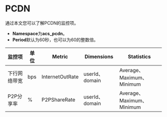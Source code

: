 # PCDN

通过本文您可以了解PCDN的监控项。

-   **Namespace**为**acs\_pcdn**。
-   **Period**默认为60秒，也可以为60的整数倍。

|监控项|单位|Metric|Dimensions|Statistics|
|---|--|------|----------|----------|
|下行网络带宽|bps|InternetOutRate|userId、domain|Average、Maximum、Minimum|
|P2P分享率|%|P2PShareRate|userId、domain|Average、Maximum、Minimum|


